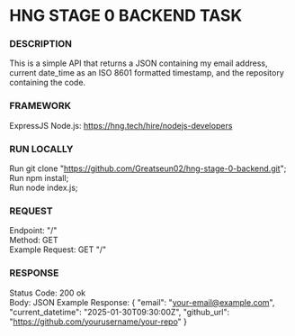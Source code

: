 # HNG STAGE 0 BACKEND TASK


### DESCRIPTION
This is a simple API that returns a JSON containing my email address, current date_time as an ISO 8601 formatted timestamp, and the repository containing the code.

### FRAMEWORK
ExpressJS
Node.js: https://hng.tech/hire/nodejs-developers

### RUN LOCALLY
Run git clone "https://github.com/Greatseun02/hng-stage-0-backend.git";  
Run npm install;  
Run node index.js;  

### REQUEST
Endpoint: "/"  
Method: GET  
Example Request: GET "/"  

### RESPONSE
Status Code: 200 ok  
Body: JSON
Example Response: {
  "email": "your-email@example.com",
  "current_datetime": "2025-01-30T09:30:00Z",
  "github_url": "<https://github.com/yourusername/your-repo>"
}



